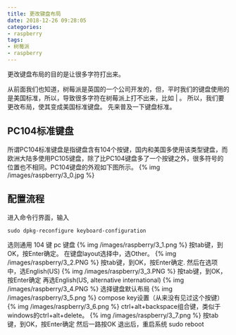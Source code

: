 ```yaml
---
title: 更改键盘布局
date: 2018-12-26 09:28:05
categories:
- raspberry
tags:
- 树莓派
- raspberry
---
```

更改键盘布局的目的是让很多字符打出来。
<!--more-->
从前面我们也知道，树莓派是英国的一个公司开发的，但，平时我们的键盘使用的是美国标准，所以，导致很多字符在树莓派上打不出来，比如 | 。
所以，我们要更改布局，使其变成美国标准键盘。
先来普及一下键盘标准。
## PC104标准键盘
所谓PC104标准键盘是指键盘含有104个按键，国内和美国多使用该类型键盘，而欧洲大陆多使用PC105键盘，除了比PC104键盘多了一个按键之外，很多符号的位置也不相同。PC104键盘的外观如下图所示。
{% img /images/raspberry/3_0.jpg %}
## 配置流程
进入命令行界面，输入

	sudo dpkg-reconfigure keyboard-configuration
	
选则通用 104 键 pc 键盘
{% img /images/raspberry/3_1.png %}
按tab键，到OK，按Enter确定。
在键盘layout选择中，选Other。
{% img /images/raspberry/3_2.PNG %}
按tab键，到OK，按Enter确定.
然后在选项中，选English(US)
{% img /images/raspberry/3_3.PNG %}
按tab键，到OK，按Enter确定
再选English(US, alternative international)
{% img /images/raspberry/3_4.PNG %}
选择键盘默认布局
{% img /images/raspberry/3_5.png %}
compose key设置（从来没有见过这个按键）
{% img /images/raspberry/3_6.png %}
ctrl+alt+backspace组合键，类似于windows的ctrl+alt+delete。
{% img /images/raspberry/3_7.png %}
按tab键，到OK，按Enter确定
然后一路按OK
退出后，重启系统
sudo reboot


